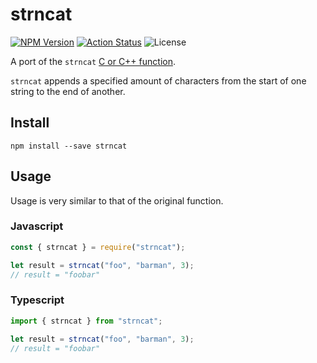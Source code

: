 # strncat

[![NPM Version](https://img.shields.io/npm/v/strncat)](https://www.npmjs.com/package/strncat)
[![Action Status](https://github.com/itsbasvandam/strncat/actions/workflows/npm-publish.yml/badge.svg)](https://github.com/ItsBasvanDam/strncat/actions/workflows/npm-publish.yml)
![License](https://img.shields.io/npm/l/strncat)

A port of the `strncat` [C or C++ function](https://en.cppreference.com/w/cpp/string/byte/strncat).

`strncat` appends a specified amount of characters from the start of one string to the end of another.

## Install
```
npm install --save strncat
```

## Usage
Usage is very similar to that of the original function.

### Javascript
```javascript
const { strncat } = require("strncat");

let result = strncat("foo", "barman", 3);
// result = "foobar"
```

### Typescript
```typescript
import { strncat } from "strncat";

let result = strncat("foo", "barman", 3);
// result = "foobar"
```
